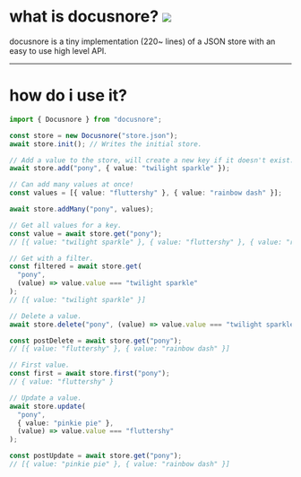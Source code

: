 # what is docusnore? ![](https://github.com/queercat/docusnore/actions/workflows/node.js.yml/badge.svg)

docusnore is a tiny implementation (220~ lines) of a JSON store with an easy to use high level API.

---

# how do i use it?

```typescript
import { Docusnore } from "docusnore";

const store = new Docusnore("store.json");
await store.init(); // Writes the initial store.

// Add a value to the store, will create a new key if it doesn't exist.
await store.add("pony", { value: "twilight sparkle" });

// Can add many values at once!
const values = [{ value: "fluttershy" }, { value: "rainbow dash" }];

await store.addMany("pony", values);

// Get all values for a key.
const value = await store.get("pony");
// [{ value: "twilight sparkle" }, { value: "fluttershy" }, { value: "rainbow dash" }]

// Get with a filter.
const filtered = await store.get(
  "pony",
  (value) => value.value === "twilight sparkle"
);
// [{ value: "twilight sparkle" }]

// Delete a value.
await store.delete("pony", (value) => value.value === "twilight sparkle");

const postDelete = await store.get("pony");
// [{ value: "fluttershy" }, { value: "rainbow dash" }]

// First value.
const first = await store.first("pony");
// { value: "fluttershy" }

// Update a value.
await store.update(
  "pony",
  { value: "pinkie pie" },
  (value) => value.value === "fluttershy"
);

const postUpdate = await store.get("pony");
// [{ value: "pinkie pie" }, { value: "rainbow dash" }]
```
